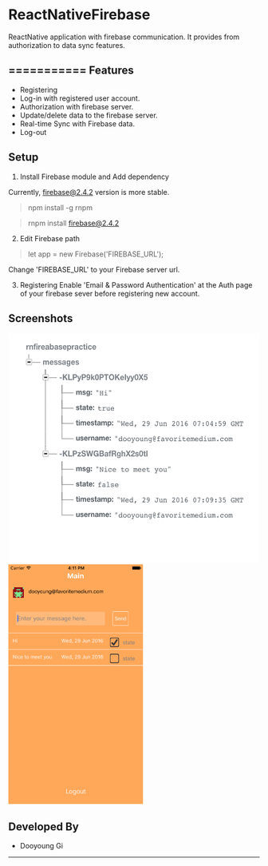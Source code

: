 # ReactNativeFirebase
ReactNative application with firebase communication. It provides from authorization to data sync features.

===========
Features
-----
* Registering
* Log-in with registered user account.
* Authorization with firebase server.
* Update/delete data to the firebase server.
* Real-time Sync with Firebase data.
* Log-out

Setup
-----

1. Install Firebase module and Add dependency
  
  Currently, firebase@2.4.2 version is more stable.

  > npm install -g rnpm

  > rnpm install firebase@2.4.2

2. Edit Firebase path

  > let app = new Firebase('FIREBASE_URL');

  Change 'FIREBASE_URL' to your Firebase server url.

3. Registering
  Enable 'Email & Password Authentication' at the Auth page of your firebase sever before registering new account.

Screenshots
-----
<img src="snapshot/firebase.png" alt="alt text" width="520" height="460">

<img src="snapshot/main_page.png" alt="alt text" width="270" height="480">





Developed By
-----
* Dooyoung Gi

***
